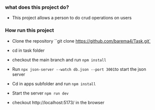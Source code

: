 ### what does this project do?
* This project allows a person to do crud operations on users

### How run this project

* Clone the repository ``git clone https://github.com/barema4/Task.git`

* cd in task folder

* checkout the main branch and run `npm install`

* Run `npx json-server --watch db.json --port 3001`to start the json server

* Cd in apps subfolder and run `npm install`

* Start the server `npm run dev`

* checkout http://localhost:5173/ in the browser